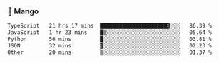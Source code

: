 ### 🥭 Mango

<!--START_SECTION:waka-->

```txt
TypeScript   21 hrs 17 mins  █████████████████████▓░░░   86.39 %
JavaScript   1 hr 23 mins    █▒░░░░░░░░░░░░░░░░░░░░░░░   05.64 %
Python       56 mins         █░░░░░░░░░░░░░░░░░░░░░░░░   03.81 %
JSON         32 mins         ▓░░░░░░░░░░░░░░░░░░░░░░░░   02.23 %
Other        20 mins         ▒░░░░░░░░░░░░░░░░░░░░░░░░   01.37 %
```

<!--END_SECTION:waka-->
